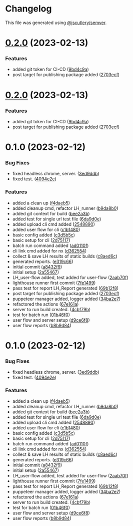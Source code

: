# Changelog

This file was generated using [@jscutlery/semver](https://github.com/jscutlery/semver).

# [0.2.0](https://github.com/Avi98/pref-tools/compare/cli-0.1.0...cli-0.2.0) (2023-02-13)


### Features

* added git token for CI-CD ([9bd4c9a](https://github.com/Avi98/pref-tools/commit/9bd4c9ab3b1501252fbd64161d010eb916f1f7bd))
* post target for publishing package added ([2703ecf](https://github.com/Avi98/pref-tools/commit/2703ecf940a5aa4cb39095e23bacdc333fb6ac3a))



# [0.2.0](https://github.com/Avi98/pref-tools/compare/cli-0.1.0...cli-0.2.0) (2023-02-13)


### Features

* added git token for CI-CD ([9bd4c9a](https://github.com/Avi98/pref-tools/commit/9bd4c9ab3b1501252fbd64161d010eb916f1f7bd))
* post target for publishing package added ([2703ecf](https://github.com/Avi98/pref-tools/commit/2703ecf940a5aa4cb39095e23bacdc333fb6ac3a))



# 0.1.0 (2023-02-12)


### Bug Fixes

* fixed headless chrome, server. ([3ed9ddb](https://github.com/Avi98/pref-tools/commit/3ed9ddba0cda9548f4540bed92022fbadfcad069))
* fixed test. ([4094e2e](https://github.com/Avi98/pref-tools/commit/4094e2e41b904438ab5fbbeb3069e41c156b001e))


### Features

* added a clean up ([f4daeb5](https://github.com/Avi98/pref-tools/commit/f4daeb5967cbe1b1df18ed4f11d8c1630b0284c1))
* added cleanup cmd, refactor LH_runner ([b9da8b0](https://github.com/Avi98/pref-tools/commit/b9da8b0db7924a4f78c79ba2bc2e63998e6c9488))
* added git context for build ([bee2a3b](https://github.com/Avi98/pref-tools/commit/bee2a3b8de5e8fa6543e5ca7cf64a4acd7eb8984))
* added test for single url test file ([6da9d0e](https://github.com/Avi98/pref-tools/commit/6da9d0e957b3d9f5a23c5cbf8a36dee8f4903110))
* added upload cli cmd added ([2548890](https://github.com/Avi98/pref-tools/commit/254889093fc58ff132183276eb2eb312cb03c20b))
* added user flow for cli ([c1b1480](https://github.com/Avi98/pref-tools/commit/c1b14809ddd45195b9a3ef70d4543510df67f5df))
* basic config added ([c3d5b5c](https://github.com/Avi98/pref-tools/commit/c3d5b5cc31a5ba342f42e5ad74ea7ac22bb8b6bf))
* basic setup for cli ([2d75117](https://github.com/Avi98/pref-tools/commit/2d751174254fc50c3cb34e04a13bc758fe36eff1))
* batch run command added ([ad0110f](https://github.com/Avi98/pref-tools/commit/ad0110fc8702a5d84172b3c982bfd3e9e04f7a90))
* cli link cmd added for nx ([d362554](https://github.com/Avi98/pref-tools/commit/d36255482649a63f1df1f1be916e198d9f87b1db))
* collect & save LH results of static builds ([c8aed6c](https://github.com/Avi98/pref-tools/commit/c8aed6c5bc2a02fb4bab9ab3817b2cc91e6e4967))
* generated reports. ([e319c66](https://github.com/Avi98/pref-tools/commit/e319c66f492467c64e2fe55fd7a836cc03001bf3))
* initial commit ([a8432f9](https://github.com/Avi98/pref-tools/commit/a8432f9af8552af2f03fb0520c33814685ff0984))
* initial setup ([2a55467](https://github.com/Avi98/pref-tools/commit/2a55467439688c9bffbe5b1af54a7f6a69e4ffbf))
* LH_user-flow added, test added for user-flow ([2aab70f](https://github.com/Avi98/pref-tools/commit/2aab70f7e738c17abaab0c6185673665b256c5e9))
* lighthouse runner first commit ([7fe1499](https://github.com/Avi98/pref-tools/commit/7fe149947a03e2540b778f9bb8dedc596b5f6c62))
* pass test for report LH_Report generated ([69b12f8](https://github.com/Avi98/pref-tools/commit/69b12f819b7c6f82ba12ec9b28e7ed9dc3ea3deb))
* post target for publishing package added ([2703ecf](https://github.com/Avi98/pref-tools/commit/2703ecf940a5aa4cb39095e23bacdc333fb6ac3a))
* puppeteer manager added, logger added ([34ba2e7](https://github.com/Avi98/pref-tools/commit/34ba2e77f464a4ed183b47dad40a5d50a96b199f))
* refactored the actions ([67e161a](https://github.com/Avi98/pref-tools/commit/67e161a904c266d13b32390a1655e5385b0f9e58))
* server to run build created. ([4cbf79b](https://github.com/Avi98/pref-tools/commit/4cbf79bb9e5e2a8686479a03f4aed5c7b799616a))
* test for batch run ([01b46f0](https://github.com/Avi98/pref-tools/commit/01b46f0f2ffe7f0729ab06d2feb5c49ede758573))
* user flow and server setup ([d9ce6f8](https://github.com/Avi98/pref-tools/commit/d9ce6f8938397fb4ef1d6399753b1e17b4c827f7))
* user flow reports ([b8b9d84](https://github.com/Avi98/pref-tools/commit/b8b9d84223582ece3d46b99b898969342a032211))



# 0.1.0 (2023-02-12)


### Bug Fixes

* fixed headless chrome, server. ([3ed9ddb](https://github.com/Avi98/pref-tools/commit/3ed9ddba0cda9548f4540bed92022fbadfcad069))
* fixed test. ([4094e2e](https://github.com/Avi98/pref-tools/commit/4094e2e41b904438ab5fbbeb3069e41c156b001e))


### Features

* added a clean up ([f4daeb5](https://github.com/Avi98/pref-tools/commit/f4daeb5967cbe1b1df18ed4f11d8c1630b0284c1))
* added cleanup cmd, refactor LH_runner ([b9da8b0](https://github.com/Avi98/pref-tools/commit/b9da8b0db7924a4f78c79ba2bc2e63998e6c9488))
* added git context for build ([bee2a3b](https://github.com/Avi98/pref-tools/commit/bee2a3b8de5e8fa6543e5ca7cf64a4acd7eb8984))
* added test for single url test file ([6da9d0e](https://github.com/Avi98/pref-tools/commit/6da9d0e957b3d9f5a23c5cbf8a36dee8f4903110))
* added upload cli cmd added ([2548890](https://github.com/Avi98/pref-tools/commit/254889093fc58ff132183276eb2eb312cb03c20b))
* added user flow for cli ([c1b1480](https://github.com/Avi98/pref-tools/commit/c1b14809ddd45195b9a3ef70d4543510df67f5df))
* basic config added ([c3d5b5c](https://github.com/Avi98/pref-tools/commit/c3d5b5cc31a5ba342f42e5ad74ea7ac22bb8b6bf))
* basic setup for cli ([2d75117](https://github.com/Avi98/pref-tools/commit/2d751174254fc50c3cb34e04a13bc758fe36eff1))
* batch run command added ([ad0110f](https://github.com/Avi98/pref-tools/commit/ad0110fc8702a5d84172b3c982bfd3e9e04f7a90))
* cli link cmd added for nx ([d362554](https://github.com/Avi98/pref-tools/commit/d36255482649a63f1df1f1be916e198d9f87b1db))
* collect & save LH results of static builds ([c8aed6c](https://github.com/Avi98/pref-tools/commit/c8aed6c5bc2a02fb4bab9ab3817b2cc91e6e4967))
* generated reports. ([e319c66](https://github.com/Avi98/pref-tools/commit/e319c66f492467c64e2fe55fd7a836cc03001bf3))
* initial commit ([a8432f9](https://github.com/Avi98/pref-tools/commit/a8432f9af8552af2f03fb0520c33814685ff0984))
* initial setup ([2a55467](https://github.com/Avi98/pref-tools/commit/2a55467439688c9bffbe5b1af54a7f6a69e4ffbf))
* LH_user-flow added, test added for user-flow ([2aab70f](https://github.com/Avi98/pref-tools/commit/2aab70f7e738c17abaab0c6185673665b256c5e9))
* lighthouse runner first commit ([7fe1499](https://github.com/Avi98/pref-tools/commit/7fe149947a03e2540b778f9bb8dedc596b5f6c62))
* pass test for report LH_Report generated ([69b12f8](https://github.com/Avi98/pref-tools/commit/69b12f819b7c6f82ba12ec9b28e7ed9dc3ea3deb))
* puppeteer manager added, logger added ([34ba2e7](https://github.com/Avi98/pref-tools/commit/34ba2e77f464a4ed183b47dad40a5d50a96b199f))
* refactored the actions ([67e161a](https://github.com/Avi98/pref-tools/commit/67e161a904c266d13b32390a1655e5385b0f9e58))
* server to run build created. ([4cbf79b](https://github.com/Avi98/pref-tools/commit/4cbf79bb9e5e2a8686479a03f4aed5c7b799616a))
* test for batch run ([01b46f0](https://github.com/Avi98/pref-tools/commit/01b46f0f2ffe7f0729ab06d2feb5c49ede758573))
* user flow and server setup ([d9ce6f8](https://github.com/Avi98/pref-tools/commit/d9ce6f8938397fb4ef1d6399753b1e17b4c827f7))
* user flow reports ([b8b9d84](https://github.com/Avi98/pref-tools/commit/b8b9d84223582ece3d46b99b898969342a032211))
